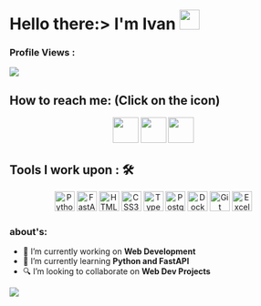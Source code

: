# Hello there:> I'm Ivan <img height=35 src="https://emojipedia-us.s3.amazonaws.com/source/noto-emoji-animations/344/waving-hand_1f44b.gif">



### Profile Views :
  <img src="https://profile-counter.glitch.me/boldueen/count.svg" />


## How to reach me: <strong>(Click on the icon)</strong>
<div align="center">
  <img height="45"src="https://cdn.worldvectorlogo.com/logos/telegram-1.svg" href="https://t.me/realnikonoff">
  <img height="45" src="https://cdn.worldvectorlogo.com/logos/official-gmail-icon-2020-.svg" href="nikon2283@gmail.com">   
  <img height="45" src="https://cdn.worldvectorlogo.com/logos/instagram-5.svg" href="https://www.instagram.com/nikon_off_">
  
</div>


## Tools I work upon : 🛠


<div align="center">

  <img alt="Python" height="35px" src="https://cdn.worldvectorlogo.com/logos/python-5.svg" />
  <img alt="FastAPI" height="35px" src="https://cdn.worldvectorlogo.com/logos/fastapi-1.svg" />

  <img alt="HTML5" height="35px" src="https://cdn.worldvectorlogo.com/logos/html-1.svg" />
  <img alt="CSS3" height="35px" src="https://cdn.worldvectorlogo.com/logos/css-3.svg" />

  <img alt="Typescript" height="35px" src="https://cdn.worldvectorlogo.com/logos/typescript.svg" />


  <img alt="PostgreSQL" height="35px" src="https://cdn.worldvectorlogo.com/logos/postgresql.svg" />


  <img alt="Docker" height="35px" src="https://cdn.worldvectorlogo.com/logos/docker-3.svg" />
  <img alt="Git" height="35px" src="https://cdn.worldvectorlogo.com/logos/git-icon.svg" />
 
  <img alt="Excel" height="35px" src="https://cdn.worldvectorlogo.com/logos/excel-4.svg" />

  <br />
</div>

### about's:

- 🔭 I’m currently working on <strong>Web Development</strong>
- 🌱 I’m currently learning <strong>Python and FastAPI</strong>
- 🔍 I’m looking to collaborate on <strong>Web Dev Projects</strong>



<img src="https://github-readme-stats.vercel.app/api?username=boldueen&show_icons=true&theme=transparent">
